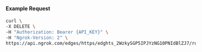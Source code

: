 <!-- Code generated for API Clients. DO NOT EDIT. -->

#### Example Request

```bash
curl \
-X DELETE \
-H "Authorization: Bearer {API_KEY}" \
-H "Ngrok-Version: 2" \
https://api.ngrok.com/edges/https/edghts_2WzkySGP5IPJYzNG10PNIdBlZJ7/routes/edghtsrt_2WzkyT4nN0sFoq07311AdUIsBae/oauth
```

